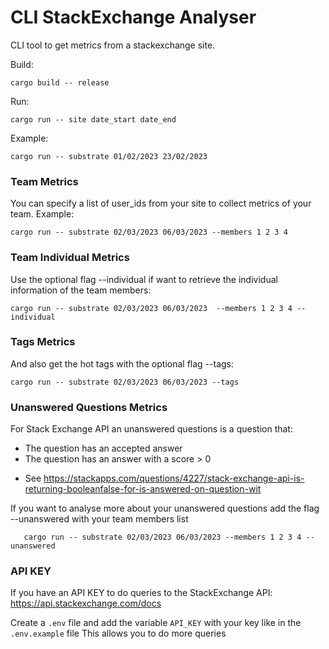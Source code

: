 # CLI StackExchange Analyser
CLI tool to get metrics from a stackexchange site.

Build:
```shell
cargo build -- release
```

Run:
```shell
cargo run -- site date_start date_end
```

Example:
```shell
cargo run -- substrate 01/02/2023 23/02/2023
```

### Team Metrics
You can specify a list of user_ids from your site to collect metrics of your team.
Example:

```shell
cargo run -- substrate 02/03/2023 06/03/2023 --members 1 2 3 4
```

### Team Individual Metrics
Use the optional flag --individual if want to retrieve the individual information of the team members:

```shell
cargo run -- substrate 02/03/2023 06/03/2023  --members 1 2 3 4 --individual
```

### Tags Metrics
And also get the hot tags with the optional flag --tags:

```shell
cargo run -- substrate 02/03/2023 06/03/2023 --tags
```

### Unanswered Questions Metrics
For Stack Exchange API an unanswered questions is a question that:
 - The question has an accepted answer
 - The question has an answer with a score > 0

* See https://stackapps.com/questions/4227/stack-exchange-api-is-returning-booleanfalse-for-is-answered-on-question-wit


If you want to analyse more about your unanswered questions add the flag --unanswered with your team members list

 ```shell
    cargo run -- substrate 02/03/2023 06/03/2023 --members 1 2 3 4 --unanswered
```

### API KEY
If you have an API KEY to do queries to the StackExchange API: https://api.stackexchange.com/docs 

Create a `.env` file and add the variable `API_KEY` with your key like in the `.env.example` file
This allows you to do more queries